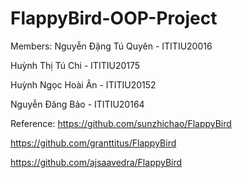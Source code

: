 # FlappyBird-OOP-Project

Members:
Nguyễn Đặng Tú Quyên - ITITIU20016

Huỳnh Thị Tú Chi - ITITIU20175

Huỳnh Ngọc Hoài Ân - ITITIU20152

Nguyễn Đăng Bảo - ITITIU20164

Reference:
https://github.com/sunzhichao/FlappyBird

https://github.com/granttitus/FlappyBird

https://github.com/ajsaavedra/FlappyBird
